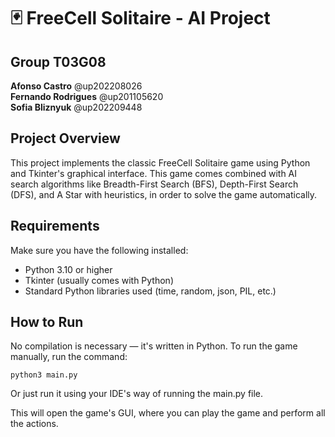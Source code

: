 # 🃏 FreeCell Solitaire - AI Project

## Group T03G08

**Afonso Castro** @up202208026  
**Fernando Rodrigues** @up201105620  
**Sofia Bliznyuk** @up202209448

## Project Overview

This project implements the classic FreeCell Solitaire game using Python and Tkinter's graphical interface.
This game comes combined with AI search algorithms like Breadth-First Search (BFS), Depth-First Search (DFS), and A Star with heuristics, in order to solve the game automatically.


## Requirements

Make sure you have the following installed:
- Python 3.10 or higher
- Tkinter (usually comes with Python)
- Standard Python libraries used (time, random, json, PIL, etc.)


## How to Run

No compilation is necessary — it's written in Python.
To run the game manually, run the command:

```python3 main.py```

Or just run it using your IDE's way of running the main.py file.

This will open the game's GUI, where you can play the game and perform all the actions.



